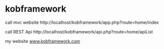 # kobframework

call mvc website
http://localhost/kobframework/app.php?route=home/index

call REST Api
http://localhost/kobframework/api.php?route=home/apiList

my website
www.kobframework.com
